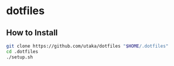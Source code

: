 # dotfiles

## How to Install
```bash
git clone https://github.com/utaka/dotfiles "$HOME/.dotfiles"
cd .dotfiles
./setup.sh
```

